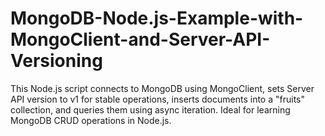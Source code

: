 # MongoDB-Node.js-Example-with-MongoClient-and-Server-API-Versioning
This Node.js script connects to MongoDB using MongoClient, sets Server API version to v1 for stable operations, inserts documents into a "fruits" collection, and queries them using async iteration. Ideal for learning MongoDB CRUD operations in Node.js.
